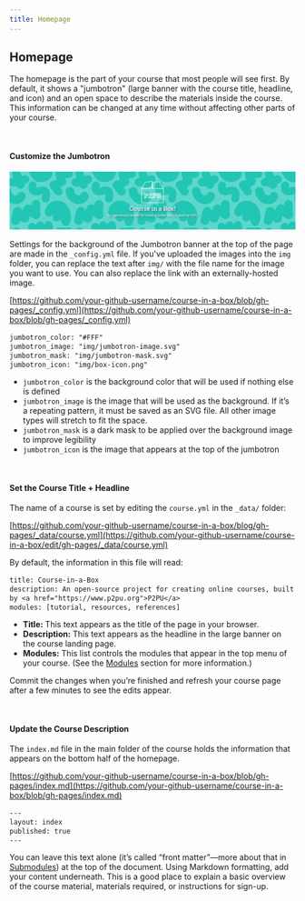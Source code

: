 ```yaml
---
title: Homepage
---
```


## Homepage

The homepage is the part of your course that most people will see first. By default, it shows a "jumbotron" (large banner with the course title, headline, and icon) and an open space to describe the materials inside the course. This information can be changed at any time without affecting other parts of your course. 

<br>

#### Customize the Jumbotron

![default Course-in-a-Box Jumbotron](/img/example-jumbotron.png)

Settings for the background of the Jumbotron banner at the top of the page are made in the `_config.yml` file. If you've uploaded the images into the `img` folder, you can replace the text after `img/` with the file name for the image you want to use. You can also replace the link with an externally-hosted image.

[https://github.com/your-github-username/course-in-a-box/blob/gh-pages/_config.yml](https://github.com/your-github-username/course-in-a-box/blob/gh-pages/_config.yml)


```
jumbotron_color: "#FFF"
jumbotron_image: "img/jumbotron-image.svg"
jumbotron_mask: "img/jumbotron-mask.svg"
jumbotron_icon: "img/box-icon.png"
```

- `jumbotron_color` is the background color that will be used if nothing else is defined
- `jumbotron_image` is the image that will be used as the background. If it’s a repeating pattern, it must be saved as an SVG file. All other image types will stretch to fit the space.
- `jumbotron_mask` is a dark mask to be applied over the background image to improve legibility
- `jumbotron_icon` is the image that appears at the top of the jumbotron

<br>

#### Set the Course Title + Headline

The name of a course is set by editing the `course.yml` in the `_data/` folder:

[https://github.com/your-github-username/course-in-a-box/blog/gh-pages/_data/course.yml](https://github.com/your-github-username/course-in-a-box/edit/gh-pages/_data/course.yml)

By default, the information in this file will read: 

```
title: Course-in-a-Box
description: An open-source project for creating online courses, built by <a href="https://www.p2pu.org">P2PU</a>
modules: [tutorial, resources, references]
```

- **Title:** This text appears as the title of the page in your browser. 
- **Description:** This text appears as the headline in the large banner on the course landing page.
- **Modules:** This list controls the modules that appear in the top menu of your course. (See the [Modules](../modules) section for more information.)

Commit the changes when you’re finished and refresh your course page after a few minutes to see the edits appear.

<br>

#### Update the Course Description

The `index.md` file in the main folder of the course holds the information that appears on the bottom half of the homepage.

[https://github.com/your-github-username/course-in-a-box/blob/gh-pages/index.md](https://github.com/your-github-username/course-in-a-box/blob/gh-pages/index.md)

```
---
layout: index
published: true
---
```

You can leave this text alone (it’s called “front matter”—more about that in [Submodules](../submodules)) at the top of the document. Using Markdown formatting, add your content underneath. This is a good place to explain a basic overview of the course material, materials required, or instructions for sign-up. 
